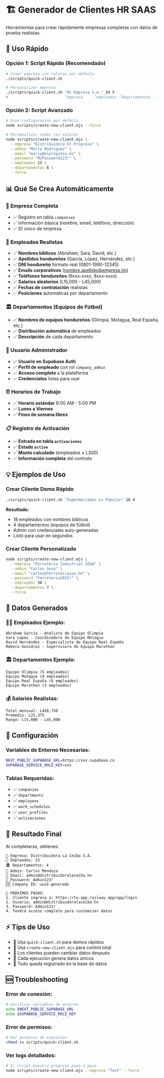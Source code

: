 # 🏗️ Generador de Clientes HR SAAS

Herramientas para crear rápidamente empresas completas con datos de prueba realistas.

## 🚀 Uso Rápido

### Opción 1: Script Rápido (Recomendado)
```bash
# Crear empresa con valores por defecto
./scripts/quick-client.sh

# Personalizar empresa
./scripts/quick-client.sh "Mi Empresa S.A." 20 5
#                         ^empresa     ^empleados ^departamentos
```

### Opción 2: Script Avanzado
```bash
# Usar configuración por defecto
node scripts/create-new-client.mjs --force

# Personalizar todos los valores
node scripts/create-new-client.mjs \
  --empresa "Distribuidora El Progreso" \
  --admin "María Rodríguez" \
  --email "maria@elprogreso.hn" \
  --password "MiPassword123!" \
  --empleados 25 \
  --departamentos 6 \
  --force
```

## 📊 Qué Se Crea Automáticamente

### 🏢 **Empresa Completa**
- ✅ Registro en tabla `companies`
- ✅ Información básica (nombre, email, teléfono, dirección)
- ✅ ID único de empresa

### 👥 **Empleados Realistas**
- ✅ **Nombres bíblicos** (Abraham, Sara, David, etc.)
- ✅ **Apellidos hondureños** (García, López, Hernández, etc.)
- ✅ **DNI hondureño** formato real (0801-1990-12345)
- ✅ **Emails corporativos** (nombre.apellido@empresa.hn)
- ✅ **Teléfonos hondureños** (9xxx-xxxx, 8xxx-xxxx)
- ✅ **Salarios aleatorios** (L15,000 - L45,000)
- ✅ **Fechas de contratación** realistas
- ✅ **Posiciones** automáticas por departamento

### 🏛️ **Departamentos (Equipos de Fútbol)**
- ✅ **Nombres de equipos hondureños** (Olimpia, Motagua, Real España, etc.)
- ✅ **Distribución automática** de empleados
- ✅ **Descripción** de cada departamento

### 👑 **Usuario Administrador**
- ✅ **Usuario en Supabase Auth** 
- ✅ **Perfil de empleado** con rol `company_admin`
- ✅ **Acceso completo** a la plataforma
- ✅ **Credenciales** listas para usar

### ⏰ **Horarios de Trabajo**
- ✅ **Horario estándar** 8:00 AM - 5:00 PM
- ✅ **Lunes a Viernes**
- ✅ **Fines de semana libres**

### 📋 **Registro de Activación**
- ✅ **Entrada en tabla `activaciones`**
- ✅ **Estado `active`**
- ✅ **Monto calculado** (empleados × L300)
- ✅ **Información completa** del contrato

## 💡 Ejemplos de Uso

### Crear Cliente Demo Rápido
```bash
./scripts/quick-client.sh "Supermercados La Popular" 18 4
```
**Resultado:**
- 18 empleados con nombres bíblicos
- 4 departamentos (equipos de fútbol)
- Admin con credenciales auto-generadas
- Listo para usar en segundos

### Crear Cliente Personalizado
```bash
node scripts/create-new-client.mjs \
  --empresa "Ferretería Industrial SOSA" \
  --admin "Carlos Sosa" \
  --email "carlos@ferreteriasos.hn" \
  --password "Ferreteria2025!" \
  --empleados 30 \
  --departamentos 7 \
  --force
```

## 🎯 Datos Generados

### 👨‍💼 Empleados Ejemplo:
```
Abraham García - Analista de Equipo Olimpia
Sara López - Coordinadora de Equipo Motagua  
David Hernández - Especialista de Equipo Real España
Rebeca González - Supervisora de Equipo Marathon
```

### 🏛️ Departamentos Ejemplo:
```
Equipo Olimpia (5 empleados)
Equipo Motagua (4 empleados)
Equipo Real España (6 empleados) 
Equipo Marathon (3 empleados)
```

### 💰 Salarios Realistas:
```
Total mensual: L456,750
Promedio: L25,375
Rango: L15,000 - L45,000
```

## 🔧 Configuración

### Variables de Entorno Necesarias:
```bash
NEXT_PUBLIC_SUPABASE_URL=https://xxx.supabase.co
SUPABASE_SERVICE_ROLE_KEY=xxx
```

### Tablas Requeridas:
- ✅ `companies`
- ✅ `departments` 
- ✅ `employees`
- ✅ `work_schedules`
- ✅ `user_profiles`
- ✅ `activaciones`

## 🎉 Resultado Final

Al completarse, obtienes:
```
🏢 Empresa: Distribuidora La Ceiba S.A.
👥 Empleados: 15
🏛️ Departamentos: 4
👑 Admin: Carlos Mendoza
📧 Email: admin@distribuidoralaceiba.hn
🔑 Password: Admin123!
🆔 Company ID: uuid-generado

🔗 PRÓXIMOS PASOS:
1. Cliente ingresa a: https://tu-app.railway.app/app/login
2. Usuario: admin@distribuidoralaceiba.hn
3. Password: Admin123!
4. Tendrá acceso completo para customizar datos
```

## ⚡ Tips de Uso

- 🚀 Usa `quick-client.sh` para demos rápidos
- 🎯 Usa `create-new-client.mjs` para control total
- 📱 Los clientes pueden cambiar datos después
- 🔄 Cada ejecución genera datos únicos
- 💾 Todo queda registrado en la base de datos

## 🆘 Troubleshooting

### Error de conexión:
```bash
# Verificar variables de entorno
echo $NEXT_PUBLIC_SUPABASE_URL
echo $SUPABASE_SERVICE_ROLE_KEY
```

### Error de permisos:
```bash
# Dar permisos de ejecución
chmod +x scripts/quick-client.sh
```

### Ver logs detallados:
```bash
# El script muestra progreso paso a paso
node scripts/create-new-client.mjs --empresa "Test" --force
```
